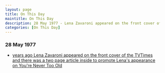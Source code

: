 ```yaml
---
layout: page
title: On This Day
maintitle: On This Day
description: 28 May 1977 - Lena Zavaroni appeared on the front cover of the TVTimes and there was a two page article inside to promote Lena's appearance on You're Never Too Old.
categories: [On This Day]
---
```


### 28 May 1977
* [<span id="age"></span> years ago Lena Zavaroni appeared on the front cover of the TVTimes and there was a two page article inside to promote Lena's appearance on You're Never Too Old](/tv%20guides/1977/05/28/TVTimes.html)

<!-- Script for calculating number of years ago -->
<script>
var dob = '19770528';
var year = Number(dob.substr(0, 4));
var month = Number(dob.substr(4, 2)) - 1;
var day = Number(dob.substr(6, 2));
var today = new Date();
var age = today.getFullYear() - year;
if (today.getMonth() < month || (today.getMonth() == month && today.getDate() < day)) {
age--;
}
document.getElementById("age").innerHTML=age;
</script>

